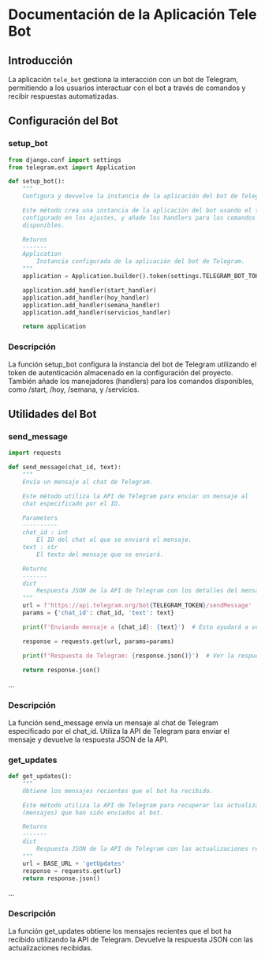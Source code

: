 # Documentación de la Aplicación Tele Bot

## Introducción

La aplicación `tele_bot` gestiona la interacción con un bot de Telegram, permitiendo a los usuarios interactuar con el bot a través de comandos y recibir respuestas automatizadas.

## Configuración del Bot

### setup_bot

```python
from django.conf import settings
from telegram.ext import Application

def setup_bot():
    """
    Configura y devuelve la instancia de la aplicación del bot de Telegram.

    Este método crea una instancia de la aplicación del bot usando el token
    configurado en los ajustes, y añade los handlers para los comandos
    disponibles.

    Returns
    -------
    Application
        Instancia configurada de la aplicación del bot de Telegram.
    """
    application = Application.builder().token(settings.TELEGRAM_BOT_TOKEN).build()

    application.add_handler(start_handler)
    application.add_handler(hoy_handler)
    application.add_handler(semana_handler)
    application.add_handler(servicios_handler)

    return application
```

### Descripción

La función setup_bot configura la instancia del bot de Telegram utilizando el token de autenticación almacenado en la configuración del proyecto. También añade los manejadores (handlers) para los comandos disponibles, como /start, /hoy, /semana, y /servicios.

## Utilidades del Bot

### send_message

```python
import requests

def send_message(chat_id, text):
    """
    Envía un mensaje al chat de Telegram.

    Este método utiliza la API de Telegram para enviar un mensaje al
    chat especificado por el ID.

    Parameters
    ----------
    chat_id : int
        El ID del chat al que se enviará el mensaje.
    text : str
        El texto del mensaje que se enviará.

    Returns
    -------
    dict
        Respuesta JSON de la API de Telegram con los detalles del mensaje enviado.
    """
    url = f'https://api.telegram.org/bot{TELEGRAM_TOKEN}/sendMessage'
    params = {'chat_id': chat_id, 'text': text}

    print(f'Enviando mensaje a {chat_id}: {text}')  # Esto ayudará a ver los datos que estás enviando

    response = requests.get(url, params=params)

    print(f'Respuesta de Telegram: {response.json()}')  # Ver la respuesta completa para detectar errores

    return response.json()
```

...

### Descripción

La función send_message envía un mensaje al chat de Telegram especificado por el chat_id. Utiliza la API de Telegram para enviar el mensaje y devuelve la respuesta JSON de la API.

### get_updates

```python
def get_updates():
    """
    Obtiene los mensajes recientes que el bot ha recibido.

    Este método utiliza la API de Telegram para recuperar las actualizaciones
    (mensajes) que han sido enviados al bot.

    Returns
    -------
    dict
        Respuesta JSON de la API de Telegram con las actualizaciones recibidas.
    """
    url = BASE_URL + 'getUpdates'
    response = requests.get(url)
    return response.json()
```

...

### Descripción

La función get_updates obtiene los mensajes recientes que el bot ha recibido utilizando la API de Telegram. Devuelve la respuesta JSON con las actualizaciones recibidas.
